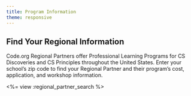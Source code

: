 ```yaml
---
title: Program Information
theme: responsive
---
```


<h2>Find Your Regional Information</h2>

Code.org Regional Partners offer Professional Learning Programs for CS Discoveries and CS Principles throughout the United States. Enter your school’s zip code to find your Regional Partner and their program’s cost, application, and workshop information.

<%= view :regional_partner_search %>
